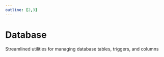 ```yaml
---
outline: [2,3]
---
```

# Database

Streamlined utilities for managing database tables, triggers, and columns

<!--@include: ./autodoc/autodoc_server_functions.md-->